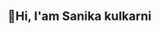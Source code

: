 ## 👋Hi, I'am Sanika kulkarni

<!--
🎓 I’m a Master's student in Computer Applications  
💻 Passionate about coding, learning new technologies, and building real-world projects 

About Me
- 🔭 I’m currently working on [TFLAssessment]
- 🌱 I’m  learning C, C++, C#, Nodejs,Java
- 📫 How to reach me:(https://www.linkedin.com/in/sanika-kulkarni-21dev)
-
-->
